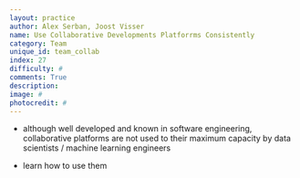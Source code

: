 ```yaml
---
layout: practice
author: Alex Serban, Joost Visser
name: Use Collaborative Developments Platforrms Consistently
category: Team
unique_id: team_collab
index: 27
difficulty: #
comments: True
description:
image: #
photocredit: #
---
```



- although well developed and known in software engineering, collaborative platforms are not used to their maximum capacity by data scientists / machine learning engineers


- learn how to use them
